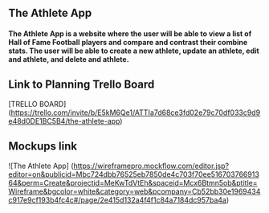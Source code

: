 ## The Athlete App 

#### The Athlete App is a website where the user will be able to view a list of Hall of Fame Football players and compare and contrast their combine stats. The user will be able to create a new athlete, update an athlete, edit and athlete, and delete and athlete.  


## Link to Planning Trello Board 
[TRELLO BOARD] (https://trello.com/invite/b/E5kM6Qe1/ATTIa7d68ce3fd02e79c70df033c9d9e48d0DE1BC5B4/the-athlete-app)


## Mockups link 

![The Athlete App] (https://wireframepro.mockflow.com/editor.jsp?editor=on&publicid=Mbc724dbb76525eb7850de4c703f70ee51670376691364&perm=Create&projectid=MeKwTdVtEh&spaceid=Mcx6Btmn5ob&ptitle=Wireframe&bgcolor=white&category=web&pcompany=Cb52bb30e1969434c917e9cf193b4fc4c#/page/2e415d132a4f4f1c84a7184dc957ba4a)